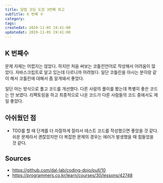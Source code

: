 ```yaml
---
title: 달랩 코딩 도장 3번째 회고
subTitle: K 번째 수
category: 
tags: 
createdat: 2019-11-05 19:41:00
updatedat: 2019-11-05 19:41:00
---
```


## K 번째수

문제 자체는 어렵지는 않았다. 하지만 처음 써보는 코틀린언어로 작성해서 어려움이 많았다. 자바스크립트로 알고 있는데 다르니까 어려웠다. 일단 코틀린을 아시는 분이랑 같이 해서 코틀린에 대해서 좀 알게돼서 좋았다.  

일단 아는 방식으로 풀고 코드를 개선했다. 다른 사람의 풀이를 봤는데 특별히 좋은 코드는 안 보였다. 리팩토링을 하고 최종적으로 나온 코드가 다른 사람들의 코드 중에서도 제일 좋았다. 

## 아쉬웠던 점

* TDD를 할 때 단계를 더 자잘하게 잘라서 테스트 코드를 작성했으면 좋았을 것 같다. 쉬운 문제라서 괜찮았지만 더 복잡한 문제의 경우는 에러가 발생했을 때 힘들었을 것 같다.

## Sources

* <https://github.com/dal-lab/coding-dojo/pull/10>
* <https://programmers.co.kr/learn/courses/30/lessons/42748>